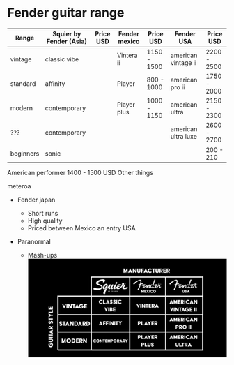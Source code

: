 # Fender guitar range

| Range     | Squier by Fender (Asia) | Price USD | Fender mexico | Price USD   | Fender USA          | Price USD   |
| --------- | ----------------------- | --------- | ------------- | ----------- | ------------------- | ----------- |
| vintage   | classic vibe            |           | Vintera ii    | 1150 - 1500 | american vintage ii | 2200 - 2500 |
| standard  | affinity                |           | Player        | 800 - 1000  | american pro ii     | 1750 - 2000 |
| modern    | contemporary            |           | Player plus   | 1000 - 1150 | american ultra      | 2150 - 2300 |
| ???       | contemporary            |           |               |             | american ultra luxe | 2600 - 2700 |
| beginners | sonic                   |           |               |             |                     | 200 - 210   |

American performer 1400 - 1500 USD Other things

meteroa

- Fender japan
    - Short runs
    - High quality
    - Priced between Mexico an entry USA

- Paranormal
    - Mash-ups ![Fender Range](fender-range.jpeg)
